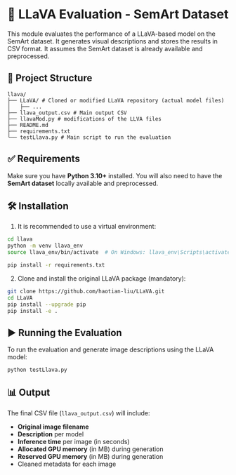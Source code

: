 # 🧠 LLaVA Evaluation - SemArt Dataset

This module evaluates the performance of a LLaVA-based model on the SemArt dataset. It generates visual descriptions and stores the results in CSV format. It assumes the SemArt dataset is already available and preprocessed.

## 📁 Project Structure

```
llava/
├── LLaVA/ # Cloned or modified LLaVA repository (actual model files)
│   ├── ...
├── llava_output.csv # Main output CSV
├── llavaMod.py # modifications of the LLVA files
├── README.md 
├── requirements.txt
└── testLlava.py # Main script to run the evaluation
```

## ✅ Requirements

Make sure you have **Python 3.10+** installed. You will also need to have the **SemArt dataset** locally available and preprocessed.

## 🛠️ Installation

1. It is recommended to use a virtual environment:

```bash
cd llava
python -m venv llava_env
source llava_env/bin/activate  # On Windows: llava_env\Scripts\activate

pip install -r requirements.txt
```
2. Clone and install the original LLaVA package (mandatory):

```bash
git clone https://github.com/haotian-liu/LLaVA.git
cd LLaVA
pip install --upgrade pip
pip install -e .
```


## ▶️ Running the Evaluation
To run the evaluation and generate image descriptions using the LLaVA model:

```bash
python testLlava.py
```


## 📊 Output

The final CSV file (`llava_output.csv`) will include:

- **Original image filename**
- **Description** per model
- **Inference time** per image (in seconds)
- **Allocated GPU memory** (in MB) during generation
- **Reserved GPU memory** (in MB) during generation
- Cleaned metadata for each image